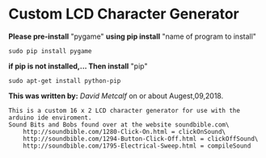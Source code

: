 # Custom LCD Character Generator

   **Please pre-install** "pygame" **using pip install** "name of program to install"
   
    sudo pip install pygame
   **if pip is not installed,... Then install** "pip"      
        
    sudo apt-get install python-pip
            
**This was written by:** *David Metcalf* on or about Augest,09,2018.

    This is a custom 16 x 2 LCD character generator for use with the arduino ide enviroment.
    Sound Bits and Bobs found over at the website soundbible.com\
        http://soundbible.com/1280-Click-On.html = clickOnSound\
        http://soundbible.com/1294-Button-Click-Off.html = clickOffSound\
        http://soundbible.com/1795-Electrical-Sweep.html = compileSound
